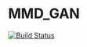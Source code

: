 # MMD_GAN

[![Build Status](https://github.com/josemanuel22/MMD_GAN.jl/actions/workflows/CI.yml/badge.svg?branch=main)](https://github.com/josemanuel22/MMD_GAN.jl/actions/workflows/CI.yml?query=branch%3Amain)
